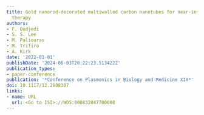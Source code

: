 ```yaml
---
title: Gold nanorod-decorated multiwalled carbon nanotubes for near-infrared photothermal
  therapy
authors:
- F. Oudjedi
- S. S. Lee
- M. Paliouras
- M. Trifiro
- A. Kirk
date: '2022-01-01'
publishDate: '2024-06-03T20:22:23.513422Z'
publication_types:
- paper-conference
publication: '*Conference on Plasmonics in Biology and Medicine XIX*'
doi: 10.1117/12.2608307
links:
- name: URL
  url: <Go to ISI>://WOS:000832047700008
---
```

